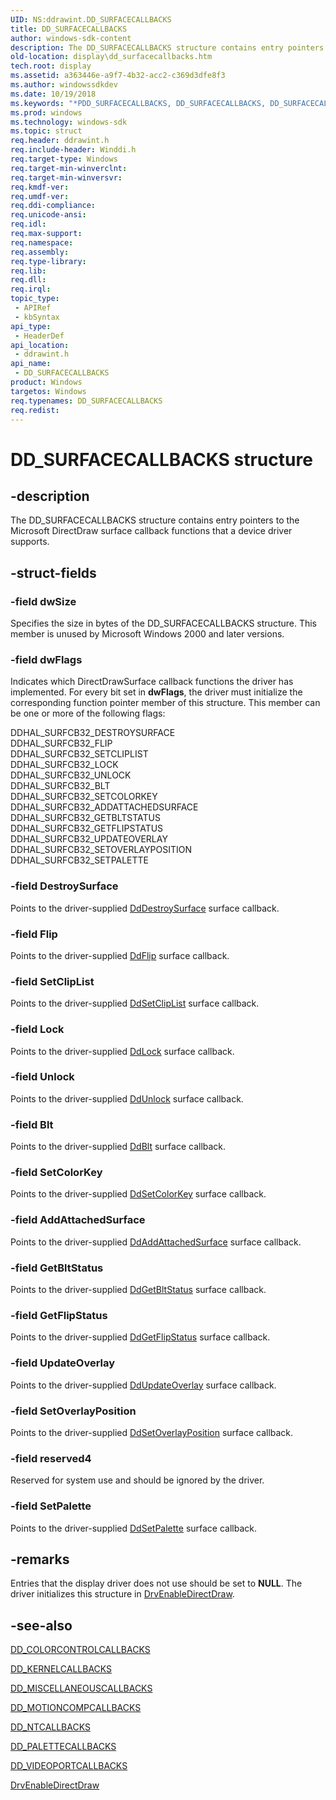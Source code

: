 ```yaml
---
UID: NS:ddrawint.DD_SURFACECALLBACKS
title: DD_SURFACECALLBACKS
author: windows-sdk-content
description: The DD_SURFACECALLBACKS structure contains entry pointers to the Microsoft DirectDraw surface callback functions that a device driver supports.
old-location: display\dd_surfacecallbacks.htm
tech.root: display
ms.assetid: a363446e-a9f7-4b32-acc2-c369d3dfe8f3
ms.author: windowssdkdev
ms.date: 10/19/2018
ms.keywords: "*PDD_SURFACECALLBACKS, DD_SURFACECALLBACKS, DD_SURFACECALLBACKS structure [Display Devices], PDD_SURFACECALLBACKS, PDD_SURFACECALLBACKS structure pointer [Display Devices], ddrawint/DD_SURFACECALLBACKS, ddrawint/PDD_SURFACECALLBACKS, ddstrcts_868cb884-02fc-4df4-a3ec-1fde158e42b0.xml, display.dd_surfacecallbacks"
ms.prod: windows
ms.technology: windows-sdk
ms.topic: struct
req.header: ddrawint.h
req.include-header: Winddi.h
req.target-type: Windows
req.target-min-winverclnt: 
req.target-min-winversvr: 
req.kmdf-ver: 
req.umdf-ver: 
req.ddi-compliance: 
req.unicode-ansi: 
req.idl: 
req.max-support: 
req.namespace: 
req.assembly: 
req.type-library: 
req.lib: 
req.dll: 
req.irql: 
topic_type:
 - APIRef
 - kbSyntax
api_type:
 - HeaderDef
api_location:
 - ddrawint.h
api_name:
 - DD_SURFACECALLBACKS
product: Windows
targetos: Windows
req.typenames: DD_SURFACECALLBACKS
req.redist: 
---
```


# DD_SURFACECALLBACKS structure


## -description


The DD_SURFACECALLBACKS structure contains entry pointers to the Microsoft DirectDraw surface callback functions that a device driver supports.


## -struct-fields




### -field dwSize

Specifies the size in bytes of the DD_SURFACECALLBACKS structure. This member is unused by Microsoft Windows 2000 and later versions.


### -field dwFlags

Indicates which DirectDrawSurface callback functions the driver has implemented. For every bit set in <b>dwFlags</b>, the driver must initialize the corresponding function pointer member of this structure. This member can be one or more of the following flags:


<dl>
<dt>DDHAL_SURFCB32_DESTROYSURFACE</dt>
<dt>DDHAL_SURFCB32_FLIP</dt>
<dt>DDHAL_SURFCB32_SETCLIPLIST</dt>
<dt>DDHAL_SURFCB32_LOCK</dt>
<dt>DDHAL_SURFCB32_UNLOCK</dt>
<dt>DDHAL_SURFCB32_BLT</dt>
<dt>DDHAL_SURFCB32_SETCOLORKEY</dt>
<dt>DDHAL_SURFCB32_ADDATTACHEDSURFACE</dt>
<dt>DDHAL_SURFCB32_GETBLTSTATUS</dt>
<dt>DDHAL_SURFCB32_GETFLIPSTATUS</dt>
<dt>DDHAL_SURFCB32_UPDATEOVERLAY</dt>
<dt>DDHAL_SURFCB32_SETOVERLAYPOSITION</dt>
<dt>DDHAL_SURFCB32_SETPALETTE</dt>
</dl>



### -field DestroySurface

Points to the driver-supplied <a href="https://msdn.microsoft.com/90060863-02ef-49bf-820d-b3adffbc8f40">DdDestroySurface</a> surface callback.


### -field Flip

Points to the driver-supplied <a href="https://msdn.microsoft.com/4ce2e967-7b4a-4065-844d-d8852dec8a8f">DdFlip</a> surface callback.


### -field SetClipList

Points to the driver-supplied <a href="display.ddsetcliplist">DdSetClipList</a> surface callback.


### -field Lock

Points to the driver-supplied <a href="https://msdn.microsoft.com/b5256ed8-79be-4c7b-a079-ed3bca954e9e">DdLock</a> surface callback.


### -field Unlock

Points to the driver-supplied <a href="https://msdn.microsoft.com/dbb7b34c-5473-42b9-b16f-e71b9c3e1db8">DdUnlock</a> surface callback.


### -field Blt

Points to the driver-supplied <a href="https://msdn.microsoft.com/28e0c827-33f1-4b83-9f20-bbb66bc0e14a">DdBlt</a> surface callback.


### -field SetColorKey

Points to the driver-supplied <a href="https://msdn.microsoft.com/4b4ee889-15c8-4a7c-a9d8-adab27b271dd">DdSetColorKey</a> surface callback.


### -field AddAttachedSurface

Points to the driver-supplied <a href="https://msdn.microsoft.com/53f146e6-f521-4c95-b98b-0e8acb994c9d">DdAddAttachedSurface</a> surface callback.


### -field GetBltStatus

Points to the driver-supplied <a href="https://msdn.microsoft.com/77cce7a4-a0e6-48f7-933f-a216b13ddc93">DdGetBltStatus</a> surface callback.


### -field GetFlipStatus

Points to the driver-supplied <a href="https://msdn.microsoft.com/ec556891-e091-4c52-a155-cb6ba8011f71">DdGetFlipStatus</a> surface callback.


### -field UpdateOverlay

Points to the driver-supplied <a href="https://msdn.microsoft.com/e86b3b75-319a-4817-bcb1-59580c855ef9">DdUpdateOverlay</a> surface callback.


### -field SetOverlayPosition

Points to the driver-supplied <a href="https://msdn.microsoft.com/0bafdeea-d06d-4c25-9ee5-b7df23d7dd20">DdSetOverlayPosition</a> surface callback.


### -field reserved4

Reserved for system use and should be ignored by the driver.


### -field SetPalette

Points to the driver-supplied <a href="https://msdn.microsoft.com/745b30f0-3d2f-4894-8991-6b7d511f8493">DdSetPalette</a> surface callback.


## -remarks



Entries that the display driver does not use should be set to <b>NULL</b>. The driver initializes this structure in <a href="https://msdn.microsoft.com/eb7e8775-d0ff-42af-8266-5171902eac22">DrvEnableDirectDraw</a>.




## -see-also




<a href="https://msdn.microsoft.com/fcf0e136-a7cc-4bb3-8af4-2478d4a2c055">DD_COLORCONTROLCALLBACKS</a>



<a href="https://msdn.microsoft.com/85dcb71b-ad1f-4b83-8ead-db502d9f294e">DD_KERNELCALLBACKS</a>



<a href="https://msdn.microsoft.com/9bf47408-cc7f-455d-bbb2-6f1f318eee5f">DD_MISCELLANEOUSCALLBACKS</a>



<a href="https://msdn.microsoft.com/db707fd8-2190-4c4f-89fd-ab46d97f66a2">DD_MOTIONCOMPCALLBACKS</a>



<a href="https://msdn.microsoft.com/9d226b1c-6959-4cc8-9e60-b57a324d9a8a">DD_NTCALLBACKS</a>



<a href="https://msdn.microsoft.com/742b03b0-f729-489c-a87f-b8eb404b6290">DD_PALETTECALLBACKS</a>



<a href="https://msdn.microsoft.com/5e03d240-f483-4ecf-8890-b9f0368e2b2f">DD_VIDEOPORTCALLBACKS</a>



<a href="https://msdn.microsoft.com/eb7e8775-d0ff-42af-8266-5171902eac22">DrvEnableDirectDraw</a>
 

 

